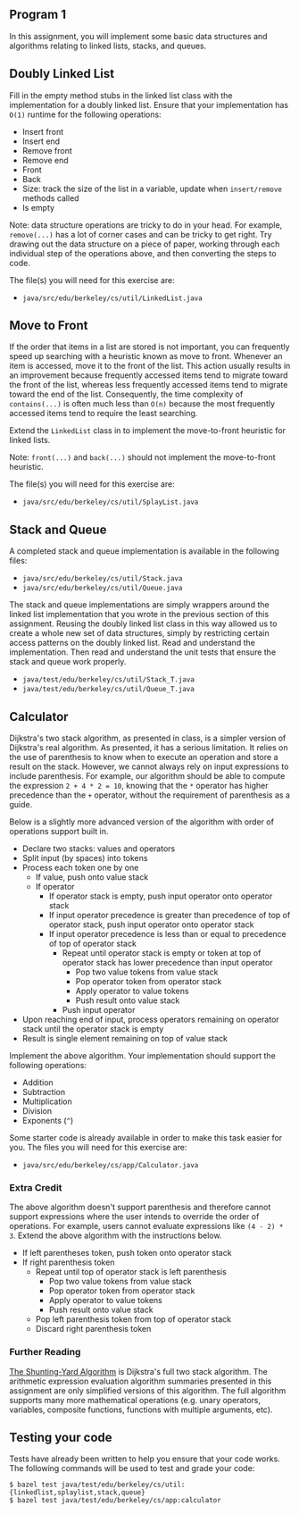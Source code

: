 Program 1
---------
In this assignment, you will implement some basic data structures and algorithms relating to linked
lists, stacks, and queues.

Doubly Linked List
------------------
Fill in the empty method stubs in the linked list class  with the implementation for a doubly linked
list. Ensure that your implementation has `O(1)` runtime for the following operations:

- Insert front
- Insert end
- Remove front
- Remove end
- Front
- Back
- Size: track the size of the list in a variable, update when `insert/remove` methods called
- Is empty

Note: data structure operations are tricky to do in your head. For example, `remove(...)` has a lot
of corner cases and can be tricky to get right. Try drawing out the data structure on a piece of
paper, working through each individual step of the operations above, and then converting the steps
to code.

The file(s) you will need for this exercise are:

- `java/src/edu/berkeley/cs/util/LinkedList.java`

Move to Front
-------------
If the order that items in a list are stored is not important, you can frequently speed up searching
with a heuristic known as move to front. Whenever an item is accessed, move it to the front of the
list. This action usually results in an improvement because frequently accessed items tend to
migrate toward the front of the list, whereas less frequently accessed items tend to migrate toward
the end of the list. Consequently, the time complexity of `contains(...)` is often much less than
`O(n)` because the most frequently accessed items tend to require the least searching.

Extend the `LinkedList` class in to implement the move-to-front heuristic for linked lists.

Note: `front(...)` and `back(...)` should not implement the move-to-front heuristic.

The file(s) you will need for this exercise are:

- `java/src/edu/berkeley/cs/util/SplayList.java`

Stack and Queue
---------------
A completed stack and queue implementation is available in the following files:

- `java/src/edu/berkeley/cs/util/Stack.java`
- `java/src/edu/berkeley/cs/util/Queue.java`

The stack and queue implementations are simply wrappers around the linked list implementation that
you wrote in the previous section of this assignment. Reusing the doubly linked list class in this
way allowed us to create a whole new set of data structures, simply by restricting certain access
patterns on the doubly linked list. Read and understand the implementation. Then read and understand
the unit tests that ensure the stack and queue work properly.

- `java/test/edu/berkeley/cs/util/Stack_T.java`
- `java/test/edu/berkeley/cs/util/Queue_T.java`

Calculator
----------
Dijkstra's two stack algorithm, as presented in class, is a simpler version of Dijkstra's real
algorithm. As presented, it has a serious limitation. It relies on the use of parenthesis to know
when to execute an operation and store a result on the stack. However, we cannot always rely on
input expressions to include parenthesis. For example, our algorithm should be able to compute the
expression `2 + 4 * 2 = 10`, knowing that the `*` operator has higher precedence than the `+`
operator, without the requirement of parenthesis as a guide.

Below is a slightly more advanced version of the algorithm with order of operations support built
in.

- Declare two stacks: values and operators
- Split input (by spaces) into tokens
- Process each token one by one
  - If value, push onto value stack
  - If operator
    - If operator stack is empty, push input operator onto operator stack
    - If input operator precedence is greater than precedence of top of operator stack, push input
      operator onto operator stack
    - If input operator precedence is less than or equal to precedence of top of operator stack
      - Repeat until operator stack is empty or token at top of operator stack has lower precedence
        than input operator
        - Pop two value tokens from value stack
        - Pop operator token from operator stack
        - Apply operator to value tokens
        - Push result onto value stack
      - Push input operator
- Upon reaching end of input, process operators remaining on operator stack until the operator stack
  is empty
- Result is single element remaining on top of value stack

Implement the above algorithm. Your implementation should support the following operations:

- Addition
- Subtraction
- Multiplication
- Division
- Exponents (`^`)

Some starter code is already available in order to make this task easier for you. The files you will
need for this exercise are:

- `java/src/edu/berkeley/cs/app/Calculator.java`

### Extra Credit
The above algorithm doesn't support parenthesis and therefore cannot support expressions where the
user intends to override the order of operations. For example, users cannot evaluate expressions
like `(4 - 2) * 3`. Extend the above algorithm with the instructions below.

- If left parentheses token, push token onto operator stack
- If right parenthesis token
  - Repeat until top of operator stack is left parenthesis
    - Pop two value tokens from value stack
    - Pop operator token from operator stack
    - Apply operator to value tokens
    - Push result onto value stack
  - Pop left parenthesis token from top of operator stack
  - Discard right parenthesis token

### Further Reading
[The Shunting-Yard Algorithm](https://en.wikipedia.org/wiki/Shunting-yard_algorithm) is Dijkstra's
full two stack algorithm. The arithmetic expression evaluation algorithm summaries presented in this
assignment are only simplified versions of this algorithm. The full algorithm supports many more
mathematical operations (e.g. unary operators, variables, composite functions, functions with
multiple arguments, etc).

Testing your code
-----------------
Tests have already been written to help you ensure that your code works. The following commands will
be used to test and grade your code:

    $ bazel test java/test/edu/berkeley/cs/util:{linkedlist,splaylist,stack,queue}
    $ bazel test java/test/edu/berkeley/cs/app:calculator
